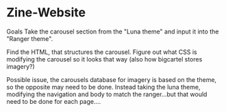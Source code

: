 # Zine-Website
Goals
 Take the carousel section from the "Luna theme" and input it into the "Ranger theme". 

Find the HTML, that structures the carousel. 
Figure out what CSS is modifying the carousel so it looks that way (also how bigcartel stores imagery?)

Possible issue, the carousels database for imagery is based on the theme, so the opposite may need to be done. 
Instead taking the luna theme, modifying the navigation and body to match the ranger...but that would need to be done for each page....
